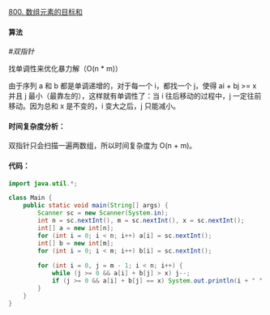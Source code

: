 [800. 数组元素的目标和](https://www.acwing.com/problem/content/802/)

#### 算法

*#双指针*

找单调性来优化暴力解（O(n * m)）

由于序列 a 和 b 都是单调递增的，对于每一个 i，都找一个 j，使得 ai + bj >= x 并且 j 最小（最靠左的），这样就有单调性了：当 i 往后移动的过程中，j 一定往前移动。因为总和 x 是不变的，i 变大之后，j 只能减小。

#### 时间复杂度分析：

双指针只会扫描一遍两数组，所以时间复杂度为 O(n + m)。

#### 代码：

```java
import java.util.*;

class Main {
    public static void main(String[] args) {
        Scanner sc = new Scanner(System.in);
        int n = sc.nextInt(), m = sc.nextInt(), x = sc.nextInt();
        int[] a = new int[n];
        for (int i = 0; i < n; i++) a[i] = sc.nextInt();
        int[] b = new int[m];
        for (int i = 0; i < m; i++) b[i] = sc.nextInt();
        
        for (int i = 0, j = m - 1; i < n; i++) {
            while (j >= 0 && a[i] + b[j] > x) j--;
            if (j >= 0 && a[i] + b[j] == x) System.out.println(i + " " + j);
        }
    }
}
```



